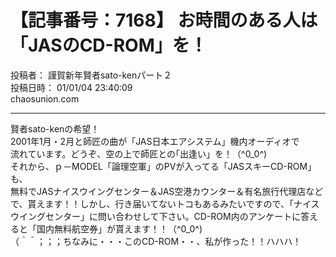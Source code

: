 # 【記事番号：7168】 お時間のある人は「JASのCD-ROM」を！

投稿者： 謹賀新年賢者sato-kenパート２  
投稿日時： 01/01/04 23:40:09  
chaosunion.com

---

賢者sato-kenの希望！  
2001年1月・2月と師匠の曲が「JAS日本エアシステム」機内オーディオで  
流れています。どうぞ、空の上で師匠との｢出逢い」を！（^0_0^)  
それから、ｐ－MODEL「論理空軍」のPVが入ってる「JASスキーCD-ROM」も、  
無料でJASナイスウイングセンター＆JAS空港カウンター＆有名旅行代理店などで、貰えます！！しかし、行き届いてないトコもあるみたいですので、「ナイスウイングセンター」に問い合わせして下さい。CD-ROM内のアンケートに答えると「国内無料航空券」が貰えます！！（^0_0^)  
（＾＾；；；ちなみに・・・このCD-ROM・・、私が作った！！ハハハ！  
